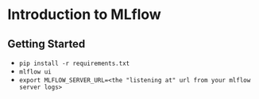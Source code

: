 # Introduction to MLflow

## Getting Started

- `pip install -r requirements.txt`
- `mlflow ui`
- `export MLFLOW_SERVER_URL=<the "listening at" url from your mlflow server logs>`

